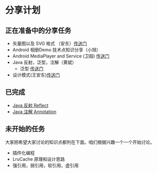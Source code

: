 # 分享计划

## 正在准备中的分享任务

* 矢量图以及 SVG 格式 （安东）[传送门](articles/SVG.md)
* Android 相册Demo 技术点知识分享（小旭）
* Android MediaPlayer and Service (卫超) [传送门](articles/Android_MediaPlayer.md)
* Java 反射，泛型，注解（黄斌）
  * 泛型  [传送门](articles/Java_GenericType.md)
* 设计模式(王安东)[传送门](articles/design_mode.md)

## 已完成

  * [Java 反射 Reflect](articles/Java_reflect.md)
  * [Java 注解 Annotation](articles/Java_Annotation.md)


## 未开始的任务

大家把希望大家讨论的知识点都列在下面。咱们根据兴趣一个一个开始讨论。

* 插件化编程
* LruCache 原理和设计思路
* 强引用，弱引用，软引用，虚引用
